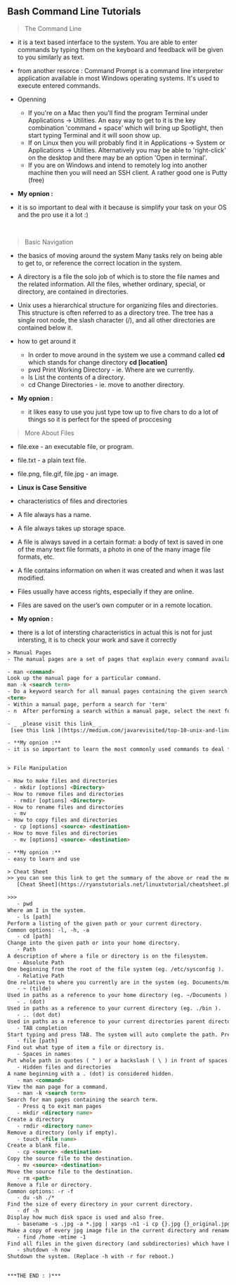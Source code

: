 ## Bash Command Line Tutorials

> The Command Line
- it is a text based interface to the system. You are able to enter commands by typing them on the keyboard and feedback will be given to you similarly as text.

- from another resorce : Command Prompt is a command line interpreter application available in most Windows operating systems. It's used to execute entered commands. 


- Openning  
  - If you're on a Mac then you'll find the program Terminal under Applications -> Utilities. An easy way to get to it is the key combination 'command + space' which will bring up Spotlight, then start typing Terminal and it will soon show up.
  - If on Linux then you will probably find it in Applications -> System or Applications -> Utilities. Alternatively you may be able to 'right-click' on the desktop and there may be an option 'Open in terminal'.
  - If you are on Windows and intend to remotely log into another machine then you will need an SSH client. A rather good one is Putty (free) 

- **My opnion :**
 - it is so important to deal with it because is simplify your task on your OS and the pro use it a lot :)  

<br>
 
> Basic Navigation 
- the basics of moving around the system Many tasks rely on being able to get to, or reference the correct location in the system.
- A directory is a file the solo job of which is to store the file names and the related information. All the files, whether ordinary, special, or directory, are contained in directories.
- Unix uses a hierarchical structure for organizing files and directories. This structure is often referred to as a directory tree. The tree has a single root node, the slash character (/), and all other directories are contained below it.

- how to get around it 
  - In order to move around in the system we use a command called **cd** which stands for change directory  **cd [location]**
  - pwd
    Print Working Directory - ie. Where are we currently.
  - ls
    List the contents of a directory.
  - cd
    Change Directories - ie. move to another directory.

- **My opnion :**

  - it likes easy to use you just type tow up to five chars to do a lot of things so it is perfect for the speed of proccesing 


> More About Files

- file.exe - an executable file, or program.
- file.txt - a plain text file.
- file.png, file.gif, file.jpg - an image.
- **__Linux is Case Sensitive__**

- characteristics of files and directories
- A file always has a name.
- A file always takes up storage space.
- A file is always saved in a certain format: a body of text is saved in one of the many text file formats, a photo in one of the many image file formats, etc.
- A file contains information on when it was created and when it was last modified.
- Files usually have access rights, especially if they are online.
- Files are saved on the user’s own computer or in a remote location.

- **My opnion :**
- there is a lot of intersting characteristics in actual this is not for just intersting, it is to check your work and save it correctly 

```html 
> Manual Pages 
- The manual pages are a set of pages that explain every command available on your system including what they do, the specifics of how you run them and what command line arguments they accept

- man <command>
Look up the manual page for a particular command.
man -k <search term>
- Do a keyword search for all manual pages containing the given search term.
<term>
- Within a manual page, perform a search for 'term'
- n  After performing a search within a manual page, select the next found item.

- _ _please visit this link_ _
 [see this link ](https://medium.com/javarevisited/top-10-unix-and-linux-productivity-tips-for-programmers-and-developers-c748129cf3e8)

- **My opnion :**
- it is so important to learn the most commonly used commands to deal fastly with the whole ENV 


> File Manipulation

- How to make files and directories 
  - mkdir [options] <Directory>
- How to remove files and directories
  - rmdir [options] <Directory>
- How to rename files and directories 
  - mv
- How to copy files and directories
  - cp [options] <source> <destination>
- How to move files and directories
  - mv [options] <source> <destination>

- **My opnion :**
- easy to learn and use 

> Cheat Sheet 
>> you can see this link to get the summary of the above or read the more important in the below  
   [Cheat Sheet](https://ryanstutorials.net/linuxtutorial/cheatsheet.php)

>>> 
   - pwd
Where am I in the system. 
   - ls [path]
Perform a listing of the given path or your current directory.
Common options: -l, -h, -a
   - cd [path]
Change into the given path or into your home directory.
   - Path
A description of where a file or directory is on the filesystem.
   - Absolute Path
One beginning from the root of the file system (eg. /etc/sysconfig ).
   - Relative Path
One relative to where you currently are in the system (eg. Documents/music ).
   - ~ (tilde)
Used in paths as a reference to your home directory (eg. ~/Documents ).
   - . (dot)
Used in paths as a reference to your current directory (eg. ./bin ).
   - .. (dot dot)
Used in paths as a reference to your current directories parent directory (eg. ../bin ).
   - TAB completion
Start typing and press TAB. The system will auto complete the path. Press TAB twice and it will show you your alternatives.
   - file [path]
Find out what type of item a file or directory is.
   - Spaces in names
Put whole path in quotes ( " ) or a backslash ( \ ) in front of spaces.
   - Hidden files and directories
A name beginning with a . (dot) is considered hidden.
   - man <command>
View the man page for a command.
   - man -k <search term>
Search for man pages containing the search term.
   - Press q to exit man pages
   - mkdir <directory name>
Create a directory 
   - rmdir <directory name>
Remove a directory (only if empty).
   - touch <file name>
Create a blank file.
   - cp <source> <destination>
Copy the source file to the destination.
   - mv <source> <destination>
Move the source file to the destination.
   - rm <path>
Remove a file or directory.
Common options: -r -f
   - du -sh ./*
Find the size of every directory in your current directory.
   - df -h
Display how much disk space is used and also free.
   - basename -s .jpg -a *.jpg | xargs -n1 -i cp {}.jpg {}_original.jpg
Make a copy of every jpg image file in the current directory and rename adding _original
   - find /home -mtime -1
Find all files in the given directory (and subdirectories) which have been modified in the last 24 hours.
   - shutdown -h now
Shutdown the system. (Replace -h with -r for reboot.)
 

***THE END : )***


``` 
